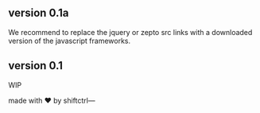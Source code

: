 ## version 0.1a
We recommend to replace the jquery or zepto src links with a downloaded version of the javascript frameworks.

## version 0.1
WIP


made with ❤ by shiftctrl—